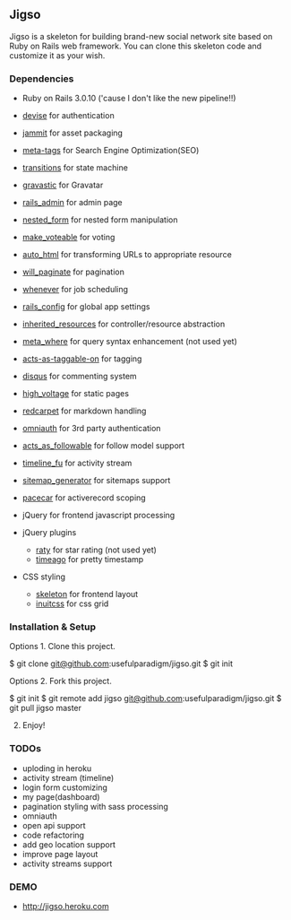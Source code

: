 ## Jigso

Jigso is a skeleton for building brand-new social network site based on Ruby on Rails web framework. You can clone this skeleton code and customize it as your wish.


### Dependencies

- Ruby on Rails 3.0.10 ('cause I don't like the new pipeline!!)
- [devise](https://github.com/plataformatec/devise) for authentication
- [jammit](http://documentcloud.github.com/jammit/) for asset packaging
- [meta-tags](https://github.com/kpumuk/meta-tags) for Search Engine Optimization(SEO)
- [transitions](https://github.com/qoobaa/transitions) for state machine
- [gravastic](https://github.com/chrislloyd/gravtastic) for Gravatar 
- [rails_admin](https://github.com/sferik/rails_admin/tree/rails-3.0) for admin page
- [nested_form](https://github.com/ryanb/nested_form) for nested form manipulation
- [make_voteable](https://github.com/medihack/make_voteable) for voting
- [auto_html](https://github.com/dejan/auto_html) for transforming URLs to appropriate resource
- [will_paginate](https://github.com/mislav/will_paginate) for pagination
- [whenever](https://github.com/javan/whenever) for job scheduling
- [rails_config](https://github.com/railsjedi/rails_config) for global app settings
- [inherited_resources](https://github.com/josevalim/inherited_resources) for controller/resource abstraction
- [meta_where](https://github.com/ernie/meta_where) for query syntax enhancement (not used yet)
- [acts-as-taggable-on](https://github.com/mbleigh/acts-as-taggable-on) for tagging
- [disqus](http://disqus.com/) for commenting system
- [high_voltage](https://github.com/thoughtbot/high_voltage) for static pages
- [redcarpet](https://github.com/tanoku/redcarpet) for markdown handling
- [omniauth]() for 3rd party authentication
- [acts_as_followable](https://github.com/xpepermint/acts_as_followable) for follow model support
- [timeline_fu](https://github.com/jamesgolick/timeline_fu) for activity stream
- [sitemap_generator](https://github.com/kjvarga/sitemap_generator) for sitemaps support
- [pacecar](https://github.com/thoughtbot/pacecar) for activerecord scoping

- jQuery for frontend javascript processing
- jQuery plugins
	- [raty](http://www.wbotelhos.com/raty/) for star rating (not used yet)
	- [timeago](http://timeago.yarp.com/) for pretty timestamp

- CSS styling
	- [skeleton](http://www.getskeleton.com/) for frontend layout
	- [inuitcss](http://csswizardry.com/inuitcss/) for css grid

### Installation & Setup

Options 1. Clone this project.

$ git clone git@github.com:usefulparadigm/jigso.git
$ git init

Options 2. Fork this project.

$ git init
$ git remote add jigso git@github.com:usefulparadigm/jigso.git
$ git pull jigso master


2. Enjoy!


### TODOs

- uploding in heroku
- activity stream (timeline)
- login form customizing
- my page(dashboard)
- pagination styling with sass processing
- omniauth
- open api support
- code refactoring
- add geo location support
- improve page layout
- activity streams support



### DEMO

- http://jigso.heroku.com

